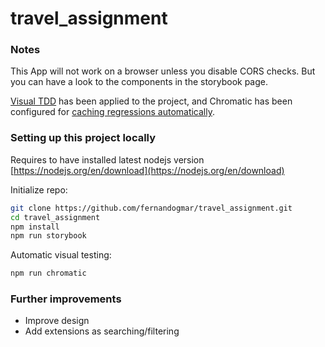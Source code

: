 # travel_assignment

### Notes
This App will not work on a browser unless you disable CORS checks. But you can have a look to the components in the storybook page.

[Visual TDD](https://storybook.js.org/tutorials/visual-testing-handbook/react/en/vtdd/) has been applied to the project, and Chromatic has been configured for [caching regressions automatically](https://storybook.js.org/tutorials/visual-testing-handbook/react/en/automate/). 

### Setting up this project locally

Requires to have installed latest nodejs version [https://nodejs.org/en/download](https://nodejs.org/en/download)

Initialize repo:

```sh
git clone https://github.com/fernandogmar/travel_assignment.git
cd travel_assignment
npm install
npm run storybook
```

Automatic visual testing:
```sh
npm run chromatic
```

### Further improvements

- Improve design 
- Add extensions as searching/filtering  

